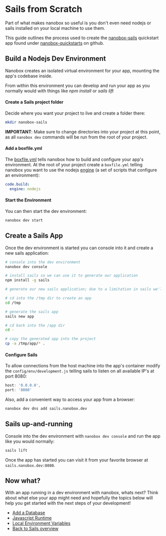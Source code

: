 # Sails from Scratch
Part of what makes nanobox so useful is you don't even need nodejs or sails installed on your local machine to use them.

This guide outlines the process used to create the <a href="https://github.com/nanobox-quickstarts/nanobox-sails" target="\_blank">nanobox-sails</a> quickstart app found under <a href="https://github.com/nanobox-quickstarts" target="\_blank">nanobox-quickstarts</a> on github.

## Build a Nodejs Dev Environment
Nanobox creates an isolated virtual environment for your app, mounting the app's codebase inside.

From within this environment you can develop and run your app as you normally would with things like *npm install* or *sails lift*

#### Create a Sails project folder
Decide where you want your project to live and create a folder there:

```bash
mkdir nanobox-sails
```

**IMPORTANT**: Make sure to change directories into your project at this point, as all `nanobox dev` commands will be run from the root of your project.

#### Add a boxfile.yml
The <a href="https://docs.nanobox.io/boxfile/" target="\_blank">boxfile.yml</a> tells nanobox how to build and configure your app's environment. At the root of your project create a `boxfile.yml` telling nanobox you want to use the nodejs <a href="https://docs.nanobox.io/engines/" target="\_blank">engine</a> (a set of scripts that configure an environment):

```yaml
code.build:
  engine: nodejs
```

#### Start the Environment
You can then start the dev environment:

```bash
nanobox dev start
```

## Create a Sails App
Once the dev environment is started you can console into it and create a new sails application:

```bash
# console into the dev environment
nanobox dev console

# install sails so we can use it to generate our application
npm install -g sails

# generate our new sails application; due to a limitation in sails we'll have to generate our app in another folder and move it where we want it

# cd into the /tmp dir to create an app
cd /tmp

# generate the sails app
sails new app

# cd back into the /app dir
cd -

# copy the generated app into the project
cp -a /tmp/app/* .
```

#### Configure Sails
To allow connections from the host machine into the app's container modify the `config/env/development.js` telling sails to listen on all available IP's at port 8080:

```javascript
host: '0.0.0.0',
port: '8080'
```

Also, add a convenient way to access your app from a browser:

```bash
nanobox dev dns add sails.nanobox.dev
```

## Sails up-and-running
Console into the dev environment with `nanobox dev console` and run the app like you would normally:

```bash
sails lift
```

Once the app has started you can visit it from your favorite browser at `sails.nanobox.dev:8080`.

## Now what?
With an app running in a dev environment with nanobox, whats next? Think about what else your app might need and hopefully the topics below will help you get started with the next steps of your development!

* [Add a Database](/nodejs/sails/add-a-database)
* [Javascript Runtime](/nodejs/sails/javascript-runtime)
* [Local Environment Variables](/nodejs/sails/local-evars)
* [Back to Sails overview](/nodejs/sails)
